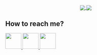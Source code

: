 <div align=center>
  <a href="https://yewtu.be/watch?v=dQw4w9WgXcQ">
    <img align="center" src="https://github-readme-stats.vercel.app/api?username=romaingrx&show_icons=true&theme=tokyonight&custom_title=romaingrx%27s%20GitHub%20stats" />
  </a>

  <a href="https://yewtu.be/watch?v=dQw4w9WgXcQ">
    <img align="center" src="https://github-readme-stats.vercel.app/api/top-langs/?username=romaingrx&hide=jupyter%20notebook,HTML&langs_count=10&layout=compact&theme=tokyonight&custom_title=romaingrx%27s%20GitHub%20languages" />
  </a>
</div>


## How to reach me?

<div id="contacts_container">
    <a href="https://t.me/romaingrx" target="_blank">
        <img width="50" height="50" src="https://telegram.org/img/website_icon.svg?4="/>
    </a>
    <a href="https://tel.romaingraux.xyz" target="_blank">
        <img height="50" src="https://icons.duckduckgo.com/ip1/signal.org.ico"/>
    </a>
    <a href="https://mailto.romaingraux.xyz">
        <img height="50" src="https://icons.duckduckgo.com/ip1/protonmail.com.ico"/>
    </a>
</div>
